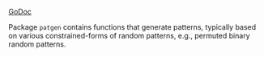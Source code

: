 [GoDoc](https://godoc.org/github.com/emer/emergent/patgen)

Package `patgen` contains functions that generate patterns, typically based on various constrained-forms of random patterns, e.g., permuted binary random patterns.



